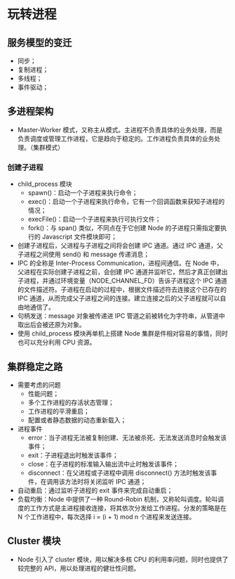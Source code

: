 # 玩转进程

## 服务模型的变迁
+ 同步；
+ 复制进程；
+ 多线程；
+ 事件驱动；

## 多进程架构
+ Master-Worker 模式，又称主从模式。主进程不负责具体的业务处理，而是负责调度或管理工作进程，它是趋向于稳定的。工作进程负责具体的业务处理。（集群模式）

### 创建子进程
+ child_process 模块
  + spawn()：启动一个子进程来执行命令；
  + exec()：启动一个子进程来执行命令，它有一个回调函数来获知子进程的情况；
  + execFile()：启动一个子进程来执行可执行文件；
  + fork()：与 span() 类似，不同点在于它创建 Node 的子进程只需指定要执行的 Javascript 文件模块即可；
+ 创建子进程后，父进程与子进程之间将会创建 IPC 通道。通过 IPC 通道，父子进程之间使用 send() 和 message 传递消息；
+ IPC 的全称是 Inter-Process Communication，进程间通信。在 Node 中，父进程在实际创建子进程之前，会创建 IPC 通道并监听它，然后才真正创建出子进程，并通过环境变量（NODE_CHANNEL_FD）告诉子进程这个 IPC 通道的文件描述符。子进程在启动的过程中，根据文件描述符去连接这个已存在的 IPC 通道，从而完成父子进程之间的连接。建立连接之后的父子进程就可以自由地通信了。
+ 句柄发送：message 对象被传递进 IPC 管道之前被转化为字符串，从管道中取出后会被还原为对象。
+ 使用 child_process 模块再单机上搭建 Node 集群是件相对容易的事情，同时也可以充分利用 CPU 资源。

## 集群稳定之路
+ 需要考虑的问题
  + 性能问题；
  + 多个工作进程的存活状态管理；
  + 工作进程的平滑重启；
  + 配置或者静态数据的动态重新载入；
+ 进程事件
  + error：当子进程无法被复制创建、无法被杀死、无法发送消息时会触发该事件；
  + exit：子进程退出时触发该事件；
  + close：在子进程的标准输入输出流中止时触发该事件；
  + disconnect：在父进程或子进程中调用 disconnect() 方法时触发该事件，在调用该方法时将关闭监听 IPC 通道；
+ 自动重启：通过监听子进程的 exit 事件来完成自动重启；
+ 负载均衡：Node 中提供了一种 Round-Robin 机制，又称轮叫调度。轮叫调度的工作方式是主进程接收连接，将其依次分发给工作进程。分发的策略是在 N 个工作进程中，每次选择 i = (i + 1) mod n 个进程来发送连接。

## Cluster 模块
+ Node 引入了 cluster 模块，用以解决多核 CPU 的利用率问题，同时也提供了较完整的 API，用以处理进程的健壮性问题。